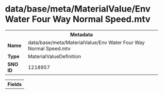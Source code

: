 <h1>data/base/meta/MaterialValue/Env Water Four Way Normal Speed.mtv</h1><table><tr><th colspan="100%">Metadata</th></tr><tr><td><b>Name</b></td><td>data/base/meta/MaterialValue/Env Water Four Way Normal Speed.mtv</td></tr><tr><td><b>Type</b></td><td>MaterialValueDefinition</td></tr><tr><td><b>SNO ID</b></td><td>1218957</td></tr></table>

<table><tr><th colspan="100%">Fields</th></tr></table>


